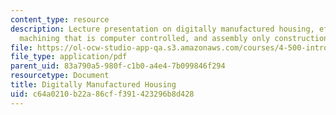 ```yaml
---
content_type: resource
description: Lecture presentation on digitally manufactured housing, effective computing,
  machining that is computer controlled, and assembly only construction sites.
file: https://ol-ocw-studio-app-qa.s3.amazonaws.com/courses/4-500-introduction-to-design-computing-fall-2008/c64a0210b22a86cff391423296b8d428_lec7.pdf
file_type: application/pdf
parent_uid: 83a790a5-980f-c1b0-a4e4-7b099846f294
resourcetype: Document
title: Digitally Manufactured Housing
uid: c64a0210-b22a-86cf-f391-423296b8d428
---
```

